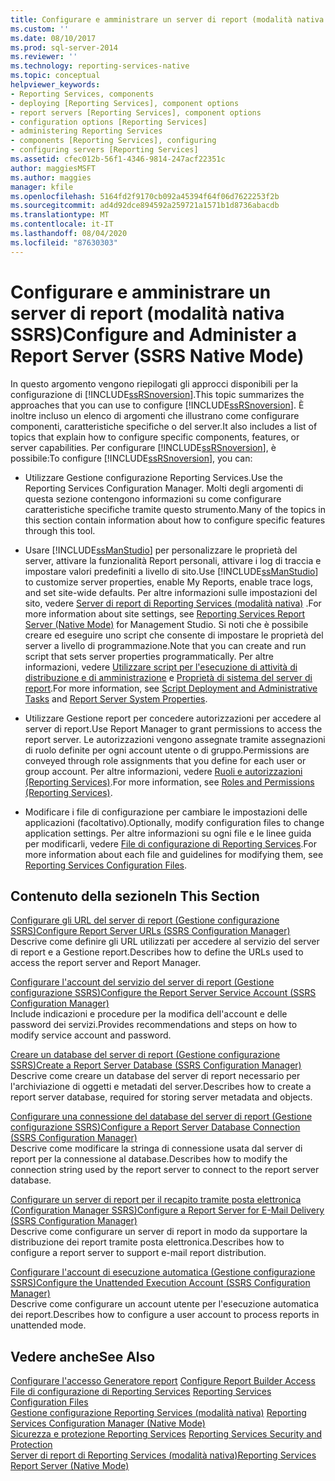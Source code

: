 ```yaml
---
title: Configurare e amministrare un server di report (modalità nativa SSRS) | Microsoft Docs
ms.custom: ''
ms.date: 08/10/2017
ms.prod: sql-server-2014
ms.reviewer: ''
ms.technology: reporting-services-native
ms.topic: conceptual
helpviewer_keywords:
- Reporting Services, components
- deploying [Reporting Services], component options
- report servers [Reporting Services], component options
- configuration options [Reporting Services]
- administering Reporting Services
- components [Reporting Services], configuring
- configuring servers [Reporting Services]
ms.assetid: cfec012b-56f1-4346-9814-247acf22351c
author: maggiesMSFT
ms.author: maggies
manager: kfile
ms.openlocfilehash: 5164fd2f9170cb092a45394f64f06d7622253f2b
ms.sourcegitcommit: ad4d92dce894592a259721a1571b1d8736abacdb
ms.translationtype: MT
ms.contentlocale: it-IT
ms.lasthandoff: 08/04/2020
ms.locfileid: "87630303"
---
```

# <a name="configure-and-administer-a-report-server-ssrs-native-mode"></a><span data-ttu-id="c661c-102">Configurare e amministrare un server di report (modalità nativa SSRS)</span><span class="sxs-lookup"><span data-stu-id="c661c-102">Configure and Administer a Report Server (SSRS Native Mode)</span></span>
  <span data-ttu-id="c661c-103">In questo argomento vengono riepilogati gli approcci disponibili per la configurazione di [!INCLUDE[ssRSnoversion](../../includes/ssrsnoversion-md.md)].</span><span class="sxs-lookup"><span data-stu-id="c661c-103">This topic summarizes the approaches that you can use to configure [!INCLUDE[ssRSnoversion](../../includes/ssrsnoversion-md.md)].</span></span> <span data-ttu-id="c661c-104">È inoltre incluso un elenco di argomenti che illustrano come configurare componenti, caratteristiche specifiche o del server.</span><span class="sxs-lookup"><span data-stu-id="c661c-104">It also includes a list of topics that explain how to configure specific components, features, or server capabilities.</span></span> <span data-ttu-id="c661c-105">Per configurare [!INCLUDE[ssRSnoversion](../../includes/ssrsnoversion-md.md)], è possibile:</span><span class="sxs-lookup"><span data-stu-id="c661c-105">To configure [!INCLUDE[ssRSnoversion](../../includes/ssrsnoversion-md.md)], you can:</span></span>  
  
-   <span data-ttu-id="c661c-106">Utilizzare Gestione configurazione Reporting Services.</span><span class="sxs-lookup"><span data-stu-id="c661c-106">Use the Reporting Services Configuration Manager.</span></span> <span data-ttu-id="c661c-107">Molti degli argomenti di questa sezione contengono informazioni su come configurare caratteristiche specifiche tramite questo strumento.</span><span class="sxs-lookup"><span data-stu-id="c661c-107">Many of the topics in this section contain information about how to configure specific features through this tool.</span></span>  
  
-   <span data-ttu-id="c661c-108">Usare [!INCLUDE[ssManStudio](../../includes/ssmanstudio-md.md)] per personalizzare le proprietà del server, attivare la funzionalità Report personali, attivare i log di traccia e impostare valori predefiniti a livello di sito.</span><span class="sxs-lookup"><span data-stu-id="c661c-108">Use [!INCLUDE[ssManStudio](../../includes/ssmanstudio-md.md)] to customize server properties, enable My Reports, enable trace logs, and set site-wide defaults.</span></span> <span data-ttu-id="c661c-109">Per altre informazioni sulle impostazioni del sito, vedere [Server di report di Reporting Services &#40;modalità nativa&#41;](reporting-services-report-server-native-mode.md) .</span><span class="sxs-lookup"><span data-stu-id="c661c-109">For more information about site settings, see [Reporting Services Report Server &#40;Native Mode&#41;](reporting-services-report-server-native-mode.md) for Management Studio.</span></span> <span data-ttu-id="c661c-110">Si noti che è possibile creare ed eseguire uno script che consente di impostare le proprietà del server a livello di programmazione.</span><span class="sxs-lookup"><span data-stu-id="c661c-110">Note that you can create and run script that sets server properties programmatically.</span></span> <span data-ttu-id="c661c-111">Per altre informazioni, vedere [Utilizzare script per l'esecuzione di attività di distribuzione e di amministrazione](../tools/script-deployment-and-administrative-tasks.md) e [Proprietà di sistema del server di report](../report-server-web-service/net-framework/reporting-services-properties-report-server-system-properties.md).</span><span class="sxs-lookup"><span data-stu-id="c661c-111">For more information, see [Script Deployment and Administrative Tasks](../tools/script-deployment-and-administrative-tasks.md) and [Report Server System Properties](../report-server-web-service/net-framework/reporting-services-properties-report-server-system-properties.md).</span></span>  
  
-   <span data-ttu-id="c661c-112">Utilizzare Gestione report per concedere autorizzazioni per accedere al server di report.</span><span class="sxs-lookup"><span data-stu-id="c661c-112">Use Report Manager to grant permissions to access the report server.</span></span> <span data-ttu-id="c661c-113">Le autorizzazioni vengono assegnate tramite assegnazioni di ruolo definite per ogni account utente o di gruppo.</span><span class="sxs-lookup"><span data-stu-id="c661c-113">Permissions are conveyed through role assignments that you define for each user or group account.</span></span> <span data-ttu-id="c661c-114">Per altre informazioni, vedere [Ruoli e autorizzazioni &#40;Reporting Services&#41;](../security/roles-and-permissions-reporting-services.md).</span><span class="sxs-lookup"><span data-stu-id="c661c-114">For more information, see [Roles and Permissions &#40;Reporting Services&#41;](../security/roles-and-permissions-reporting-services.md).</span></span>  
  
-   <span data-ttu-id="c661c-115">Modificare i file di configurazione per cambiare le impostazioni delle applicazioni (facoltativo).</span><span class="sxs-lookup"><span data-stu-id="c661c-115">Optionally, modify configuration files to change application settings.</span></span> <span data-ttu-id="c661c-116">Per altre informazioni su ogni file e le linee guida per modificarli, vedere [File di configurazione di Reporting Services](reporting-services-configuration-files.md).</span><span class="sxs-lookup"><span data-stu-id="c661c-116">For more information about each file and guidelines for modifying them, see [Reporting Services Configuration Files](reporting-services-configuration-files.md).</span></span>  
  
## <a name="in-this-section"></a><span data-ttu-id="c661c-117">Contenuto della sezione</span><span class="sxs-lookup"><span data-stu-id="c661c-117">In This Section</span></span>  
 [<span data-ttu-id="c661c-118">Configurare gli URL del server di report &#40;Gestione configurazione SSRS&#41;</span><span class="sxs-lookup"><span data-stu-id="c661c-118">Configure Report Server URLs  &#40;SSRS Configuration Manager&#41;</span></span>](../install-windows/configure-report-server-urls-ssrs-configuration-manager.md)  
 <span data-ttu-id="c661c-119">Descrive come definire gli URL utilizzati per accedere al servizio del server di report e a Gestione report.</span><span class="sxs-lookup"><span data-stu-id="c661c-119">Describes how to define the URLs used to access the report server and Report Manager.</span></span>  
  
 [<span data-ttu-id="c661c-120">Configurare l'account del servizio del server di report &#40;Gestione configurazione SSRS&#41;</span><span class="sxs-lookup"><span data-stu-id="c661c-120">Configure the Report Server Service Account &#40;SSRS Configuration Manager&#41;</span></span>](../install-windows/configure-the-report-server-service-account-ssrs-configuration-manager.md)  
 <span data-ttu-id="c661c-121">Include indicazioni e procedure per la modifica dell'account e delle password dei servizi.</span><span class="sxs-lookup"><span data-stu-id="c661c-121">Provides recommendations and steps on how to modify service account and password.</span></span>  
  
 [<span data-ttu-id="c661c-122">Creare un database del server di report &#40;Gestione configurazione SSRS&#41;</span><span class="sxs-lookup"><span data-stu-id="c661c-122">Create a Report Server Database  &#40;SSRS Configuration Manager&#41;</span></span>](../../sql-server/install/create-a-report-server-database-ssrs-configuration-manager.md)  
 <span data-ttu-id="c661c-123">Descrive come creare un database del server di report necessario per l'archiviazione di oggetti e metadati del server.</span><span class="sxs-lookup"><span data-stu-id="c661c-123">Describes how to create a report server database, required for storing server metadata and objects.</span></span>  
  
 [<span data-ttu-id="c661c-124">Configurare una connessione del database del server di report &#40;Gestione configurazione SSRS&#41;</span><span class="sxs-lookup"><span data-stu-id="c661c-124">Configure a Report Server Database Connection  &#40;SSRS Configuration Manager&#41;</span></span>](../../sql-server/install/configure-a-report-server-database-connection-ssrs-configuration-manager.md)  
 <span data-ttu-id="c661c-125">Descrive come modificare la stringa di connessione usata dal server di report per la connessione al database.</span><span class="sxs-lookup"><span data-stu-id="c661c-125">Describes how to modify the connection string used by the report server to connect to the report server database.</span></span>  
  
 [<span data-ttu-id="c661c-126">Configurare un server di report per il recapito tramite posta elettronica &#40;Configuration Manager SSRS&#41;</span><span class="sxs-lookup"><span data-stu-id="c661c-126">Configure a Report Server for E-Mail Delivery &#40;SSRS Configuration Manager&#41;</span></span>](../../sql-server/install/configure-a-report-server-for-e-mail-delivery-ssrs-configuration-manager.md)  
 <span data-ttu-id="c661c-127">Descrive come configurare un server di report in modo da supportare la distribuzione dei report tramite posta elettronica.</span><span class="sxs-lookup"><span data-stu-id="c661c-127">Describes how to configure a report server to support e-mail report distribution.</span></span>  
  
 [<span data-ttu-id="c661c-128">Configurare l'account di esecuzione automatica &#40;Gestione configurazione SSRS&#41;</span><span class="sxs-lookup"><span data-stu-id="c661c-128">Configure the Unattended Execution Account &#40;SSRS Configuration Manager&#41;</span></span>](../install-windows/configure-the-unattended-execution-account-ssrs-configuration-manager.md)  
 <span data-ttu-id="c661c-129">Descrive come configurare un account utente per l'esecuzione automatica dei report.</span><span class="sxs-lookup"><span data-stu-id="c661c-129">Describes how to configure a user account to process reports in unattended mode.</span></span>  
  
## <a name="see-also"></a><span data-ttu-id="c661c-130">Vedere anche</span><span class="sxs-lookup"><span data-stu-id="c661c-130">See Also</span></span>  
 <span data-ttu-id="c661c-131">[Configurare l'accesso Generatore report](configure-report-builder-access.md) </span><span class="sxs-lookup"><span data-stu-id="c661c-131">[Configure Report Builder Access](configure-report-builder-access.md) </span></span>  
 <span data-ttu-id="c661c-132">[File di configurazione di Reporting Services](reporting-services-configuration-files.md) </span><span class="sxs-lookup"><span data-stu-id="c661c-132">[Reporting Services Configuration Files](reporting-services-configuration-files.md) </span></span>  
 <span data-ttu-id="c661c-133">[Gestione configurazione Reporting Services &#40;modalità nativa&#41;](../../sql-server/install/reporting-services-configuration-manager-native-mode.md) </span><span class="sxs-lookup"><span data-stu-id="c661c-133">[Reporting Services Configuration Manager &#40;Native Mode&#41;](../../sql-server/install/reporting-services-configuration-manager-native-mode.md) </span></span>  
 <span data-ttu-id="c661c-134">[Sicurezza e protezione Reporting Services](../security/reporting-services-security-and-protection.md) </span><span class="sxs-lookup"><span data-stu-id="c661c-134">[Reporting Services Security and Protection](../security/reporting-services-security-and-protection.md) </span></span>  
 [<span data-ttu-id="c661c-135">Server di report di Reporting Services &#40;modalità nativa&#41;</span><span class="sxs-lookup"><span data-stu-id="c661c-135">Reporting Services Report Server &#40;Native Mode&#41;</span></span>](reporting-services-report-server-native-mode.md)  
  
  
